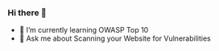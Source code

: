 ### Hi there 👋

- 🌱 I’m currently learning OWASP Top 10 
- 💬 Ask me about Scanning your Website for Vulnerabilities
